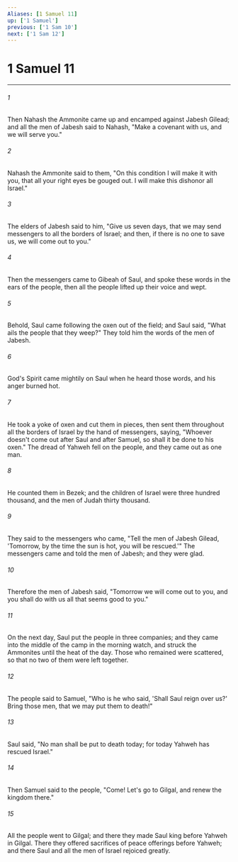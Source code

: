 ```yaml
---
Aliases: [1 Samuel 11]
up: ['1 Samuel']
previous: ['1 Sam 10']
next: ['1 Sam 12']
---
```

# 1 Samuel 11
***





###### 1 

Then Nahash the Ammonite came up and encamped against Jabesh Gilead; and all the men of Jabesh said to Nahash, "Make a covenant with us, and we will serve you." 



###### 2 

Nahash the Ammonite said to them, "On this condition I will make it with you, that all your right eyes be gouged out. I will make this dishonor all Israel." 



###### 3 

The elders of Jabesh said to him, "Give us seven days, that we may send messengers to all the borders of Israel; and then, if there is no one to save us, we will come out to you." 



###### 4 

Then the messengers came to Gibeah of Saul, and spoke these words in the ears of the people, then all the people lifted up their voice and wept. 



###### 5 

Behold, Saul came following the oxen out of the field; and Saul said, "What ails the people that they weep?" They told him the words of the men of Jabesh. 



###### 6 

God's Spirit came mightily on Saul when he heard those words, and his anger burned hot. 



###### 7 

He took a yoke of oxen and cut them in pieces, then sent them throughout all the borders of Israel by the hand of messengers, saying, "Whoever doesn't come out after Saul and after Samuel, so shall it be done to his oxen." The dread of Yahweh fell on the people, and they came out as one man. 



###### 8 

He counted them in Bezek; and the children of Israel were three hundred thousand, and the men of Judah thirty thousand. 



###### 9 

They said to the messengers who came, "Tell the men of Jabesh Gilead, 'Tomorrow, by the time the sun is hot, you will be rescued.'" The messengers came and told the men of Jabesh; and they were glad. 



###### 10 

Therefore the men of Jabesh said, "Tomorrow we will come out to you, and you shall do with us all that seems good to you." 



###### 11 

On the next day, Saul put the people in three companies; and they came into the middle of the camp in the morning watch, and struck the Ammonites until the heat of the day. Those who remained were scattered, so that no two of them were left together. 



###### 12 

The people said to Samuel, "Who is he who said, 'Shall Saul reign over us?' Bring those men, that we may put them to death!" 



###### 13 

Saul said, "No man shall be put to death today; for today Yahweh has rescued Israel." 



###### 14 

Then Samuel said to the people, "Come! Let's go to Gilgal, and renew the kingdom there." 



###### 15 

All the people went to Gilgal; and there they made Saul king before Yahweh in Gilgal. There they offered sacrifices of peace offerings before Yahweh; and there Saul and all the men of Israel rejoiced greatly.
